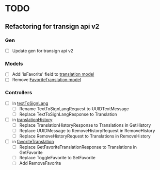 # TODO

## Refactoring for transign api v2

### Gen

-   [ ] Update gen for transign api v2

### Models

-   [ ] Add 'isFavorite' field to [translation model](cmd/server/models/translation.go)
-   [ ] Remove [FavoriteTranslation model](cmd/server/models/translation.go)

### Controllers

-   [ ] In [textToSignLang](cmd/server/controllers/textToSignLang.go)
    -   [ ] Rename TextToSignLangRequest to UUIDTextMessage
    -   [ ] Replace TextToSignLangResponse to Translation
-   [ ] in [translationHistory](cmd/server/controllers/translationHistory.go)
    -   [ ] Replace TranslationHistoryResponse to Translations in GetHistory
    -   [ ] Replace UUIDMessage to RemoveHistoryRequest in RemoveHistory
    -   [ ] Replace RemoveHistoryRequest to Translations in RemoveHistory
-   [ ] in [favoriteTranslation](cmd/server/controllers/favoriteTranslation.go)
    -   [ ] Replace GetFavoriteTranslationResponse to Translations in GetFavorite
    -   [ ] Replace ToggleFavorite to SetFavorite
    -   [ ] Add RemoveFavorite

